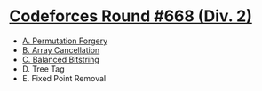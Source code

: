 # [Codeforces Round #668 (Div. 2)](https://codeforces.com/contest/1405)

- [A. Permutation Forgery](https://github.com/wingkwong/competitive-programming/blob/master/codeforces/contests/1405/A.cpp)
- [B. Array Cancellation](https://github.com/wingkwong/competitive-programming/blob/master/codeforces/contests/1405/B.cpp)
- [C. Balanced Bitstring](https://github.com/wingkwong/competitive-programming/blob/master/codeforces/contests/1405/C.cpp)
- D. Tree Tag
- E. Fixed Point Removal